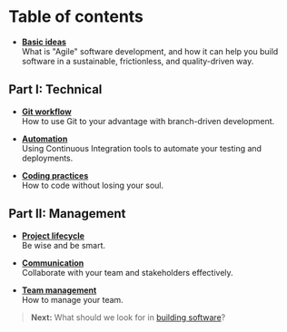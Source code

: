 <h1 class='chapter-h1'>Table of contents</h1>

- **[Basic ideas](../basics/README.md)**<br>
  What is "Agile" software development, and how it can help you build software in a sustainable, frictionless, and quality-driven way.

## Part I: Technical

- **[Git workflow](../git/README.md)**<br>
  How to use Git to your advantage with branch-driven development.

- **[Automation](../automation/README.md)**<br>
  Using Continuous Integration tools to automate your testing and deployments.

- **[Coding practices](../coding/README.md)**<br>
  How to code without losing your soul.

## Part II: Management

- **[Project lifecycle](../lifecycle/README.md)**<br>
  Be wise and be smart.

- **[Communication](../communication/README.md)**<br>
  Collaborate with your team and stakeholders effectively.

- **[Team management](../teams/README.md)**<br>
  How to manage your team.

> **Next:** What should we look for in [building software](../basics/README.md)?
